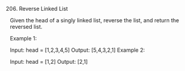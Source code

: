 206. Reverse Linked List


Given the head of a singly linked list, reverse the list, and return the reversed list.



Example 1:


Input: head = [1,2,3,4,5]
Output: [5,4,3,2,1]
Example 2:


Input: head = [1,2]
Output: [2,1]